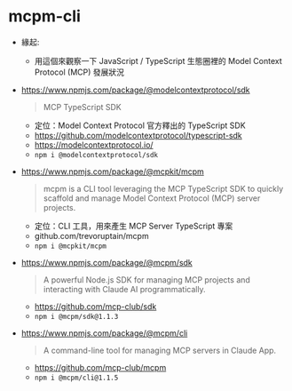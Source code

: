 # mcpm-cli

- 緣起:
  - 用這個來觀察一下 JavaScript / TypeScript 生態圈裡的 Model Context Protocol (MCP) 發展狀況

- https://www.npmjs.com/package/@modelcontextprotocol/sdk
  > MCP TypeScript SDK
  - 定位：Model Context Protocol 官方釋出的 TypeScript SDK
  - https://github.com/modelcontextprotocol/typescript-sdk
  - https://modelcontextprotocol.io/
  - `npm i @modelcontextprotocol/sdk`
- https://www.npmjs.com/package/@mcpkit/mcpm
  > mcpm is a CLI tool leveraging the MCP TypeScript SDK to quickly scaffold and manage Model Context Protocol (MCP) server projects.
  - 定位：CLI 工具，用來產生 MCP Server TypeScript 專案
  - github.com/trevoruptain/mcpm
  - `npm i @mcpkit/mcpm`
- https://www.npmjs.com/package/@mcpm/sdk
  > A powerful Node.js SDK for managing MCP projects and interacting with Claude AI programmatically.
  - https://github.com/mcp-club/sdk
  - `npm i @mcpm/sdk@1.1.3`
- https://www.npmjs.com/package/@mcpm/cli
  > A command-line tool for managing MCP servers in Claude App.
  - https://github.com/mcp-club/mcpm
  - `npm i @mcpm/cli@1.1.5`